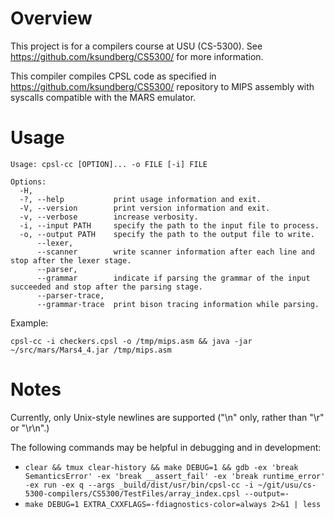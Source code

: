 # Overview

This project is for a compilers course at USU (CS-5300). See
<https://github.com/ksundberg/CS5300/> for more information.

This compiler compiles CPSL code as specified in
<https://github.com/ksundberg/CS5300/> repository to MIPS assembly with
syscalls compatible with the MARS emulator.

# Usage

```
Usage: cpsl-cc [OPTION]... -o FILE [-i] FILE

Options:
  -H,
  -?, --help           print usage information and exit.
  -V, --version        print version information and exit.
  -v, --verbose        increase verbosity.
  -i, --input PATH     specify the path to the input file to process.
  -o, --output PATH    specify the path to the output file to write.
      --lexer,
      --scanner        write scanner information after each line and stop after the lexer stage.
      --parser,
      --grammar        indicate if parsing the grammar of the input succeeded and stop after the parsing stage.
      --parser-trace,
      --grammar-trace  print bison tracing information while parsing.
```

Example:

```
cpsl-cc -i checkers.cpsl -o /tmp/mips.asm && java -jar ~/src/mars/Mars4_4.jar /tmp/mips.asm
```

# Notes

Currently, only Unix-style newlines are supported ("\n" only, rather than "\r"
or "\r\n".)

The following commands may be helpful in debugging and in development:

- ```clear && tmux clear-history && make DEBUG=1 && gdb -ex 'break SemanticsError' -ex 'break __assert_fail' -ex 'break runtime_error' -ex run -ex q --args _build/dist/usr/bin/cpsl-cc -i ~/git/usu/cs-5300-compilers/CS5300/TestFiles/array_index.cpsl --output=-```
- ```make DEBUG=1 EXTRA_CXXFLAGS=-fdiagnostics-color=always 2>&1 | less```
